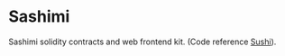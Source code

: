 # Sashimi

Sashimi solidity contracts and web frontend kit. (Code reference [Sushi](https://github.com/sushiswap/sushiswap)).

